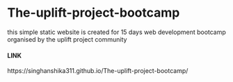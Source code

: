 # The-uplift-project-bootcamp
this simple static website is created for 15 days web development bootcamp organised by the uplift project community
<h4>LINK</h4>
https://singhanshika311.github.io/The-uplift-project-bootcamp/
